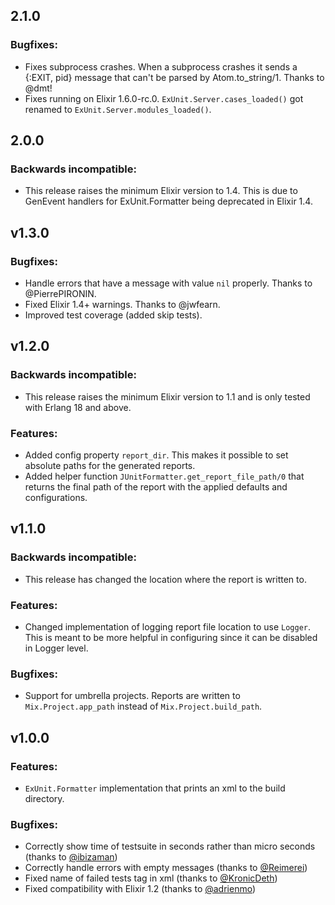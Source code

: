 ## 2.1.0

### Bugfixes:

  - Fixes subprocess crashes. When a subprocess crashes it sends a {:EXIT, pid} message that can't be parsed by Atom.to_string/1. Thanks to @dmt!
  - Fixes running on Elixir 1.6.0-rc.0. `ExUnit.Server.cases_loaded()` got renamed to `ExUnit.Server.modules_loaded()`.

## 2.0.0

### Backwards incompatible:

  - This release raises the minimum Elixir version to 1.4. This is due to GenEvent handlers for ExUnit.Formatter being deprecated in Elixir 1.4.

## v1.3.0

### Bugfixes:

  - Handle errors that have a message with value `nil` properly. Thanks to @PierrePIRONIN.
  - Fixed Elixir 1.4+ warnings. Thanks to @jwfearn.
  - Improved test coverage (added skip tests).

## v1.2.0

### Backwards incompatible:

  - This release raises the minimum Elixir version to 1.1 and is only tested with Erlang 18 and above.

### Features:

  - Added config property `report_dir`. This makes it possible to set absolute paths for the generated reports.
  - Added helper function `JUnitFormatter.get_report_file_path/0` that returns the final path of the report with the applied defaults and configurations.

## v1.1.0

### Backwards incompatible: 

  - This release has changed the location where the report is written to. 

### Features:

  - Changed implementation of logging report file location to use `Logger`. This is meant to be more helpful in configuring since it can be disabled in Logger level.

### Bugfixes:

  - Support for umbrella projects. Reports are written to `Mix.Project.app_path` instead of `Mix.Project.build_path`.

## v1.0.0

### Features:

  - `ExUnit.Formatter` implementation that prints an xml to the build directory.
  
### Bugfixes:

  - Correctly show time of testsuite in seconds rather than micro seconds (thanks to [@ibizaman](https://github.com/ibizaman))
  - Correctly handle errors with empty messages (thanks to [@Reimerei](https://github.com/Reimerei))
  - Fixed name of failed tests tag in xml (thanks to [@KronicDeth](https://github.com/KronicDeth))
  - Fixed compatibility with Elixir 1.2 (thanks to [@adrienmo](https://github.com/adrienmo))
